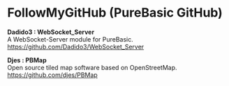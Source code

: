 # FollowMyGitHub (PureBasic GitHub)

**Dadido3 : WebSocket_Server**  
A WebSocket-Server module for PureBasic.  
https://github.com/Dadido3/WebSocket_Server

**Djes : PBMap**  
Open source tiled map software based on OpenStreetMap.  
https://github.com/djes/PBMap 

